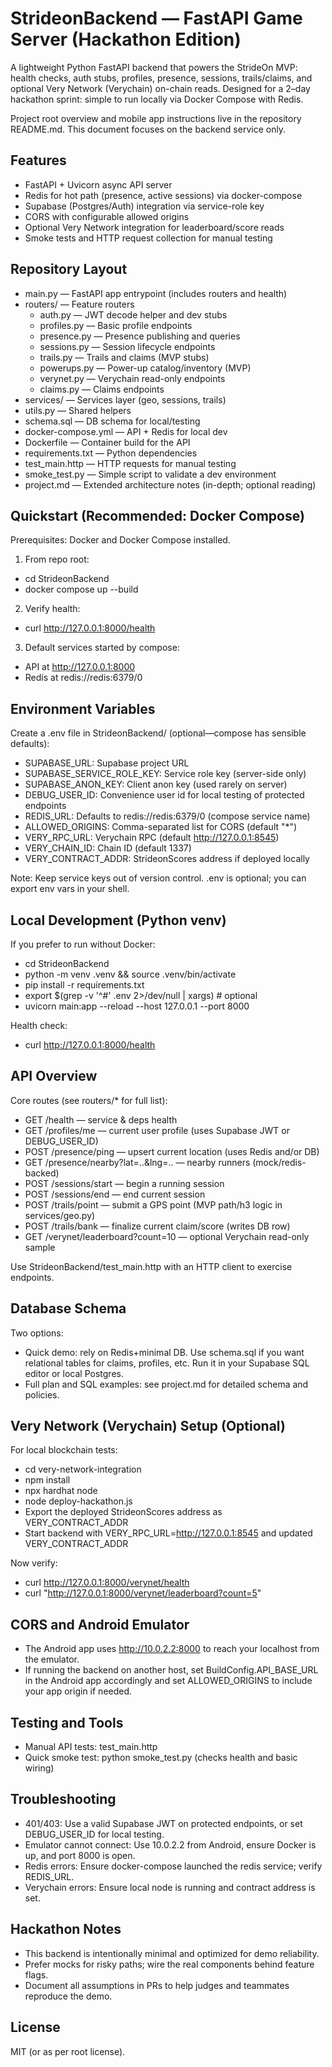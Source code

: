 # StrideonBackend — FastAPI Game Server (Hackathon Edition)

A lightweight Python FastAPI backend that powers the StrideOn MVP: health checks, auth stubs, profiles, presence, sessions, trails/claims, and optional Very Network (Verychain) on-chain reads. Designed for a 2–day hackathon sprint: simple to run locally via Docker Compose with Redis.

Project root overview and mobile app instructions live in the repository README.md. This document focuses on the backend service only.

## Features
- FastAPI + Uvicorn async API server
- Redis for hot path (presence, active sessions) via docker-compose
- Supabase (Postgres/Auth) integration via service-role key
- CORS with configurable allowed origins
- Optional Very Network integration for leaderboard/score reads
- Smoke tests and HTTP request collection for manual testing

## Repository Layout
- main.py — FastAPI app entrypoint (includes routers and health)
- routers/ — Feature routers
  - auth.py — JWT decode helper and dev stubs
  - profiles.py — Basic profile endpoints
  - presence.py — Presence publishing and queries
  - sessions.py — Session lifecycle endpoints
  - trails.py — Trails and claims (MVP stubs)
  - powerups.py — Power-up catalog/inventory (MVP)
  - verynet.py — Verychain read-only endpoints
  - claims.py — Claims endpoints
- services/ — Services layer (geo, sessions, trails)
- utils.py — Shared helpers
- schema.sql — DB schema for local/testing
- docker-compose.yml — API + Redis for local dev
- Dockerfile — Container build for the API
- requirements.txt — Python dependencies
- test_main.http — HTTP requests for manual testing
- smoke_test.py — Simple script to validate a dev environment
- project.md — Extended architecture notes (in-depth; optional reading)

## Quickstart (Recommended: Docker Compose)
Prerequisites: Docker and Docker Compose installed.

1) From repo root:
- cd StrideonBackend
- docker compose up --build

2) Verify health:
- curl http://127.0.0.1:8000/health

3) Default services started by compose:
- API at http://127.0.0.1:8000
- Redis at redis://redis:6379/0

## Environment Variables
Create a .env file in StrideonBackend/ (optional—compose has sensible defaults):

- SUPABASE_URL: Supabase project URL
- SUPABASE_SERVICE_ROLE_KEY: Service role key (server-side only)
- SUPABASE_ANON_KEY: Client anon key (used rarely on server)
- DEBUG_USER_ID: Convenience user id for local testing of protected endpoints
- REDIS_URL: Defaults to redis://redis:6379/0 (compose service name)
- ALLOWED_ORIGINS: Comma-separated list for CORS (default "*")
- VERY_RPC_URL: Verychain RPC (default http://127.0.0.1:8545)
- VERY_CHAIN_ID: Chain ID (default 1337)
- VERY_CONTRACT_ADDR: StrideonScores address if deployed locally

Note: Keep service keys out of version control. .env is optional; you can export env vars in your shell.

## Local Development (Python venv)
If you prefer to run without Docker:

- cd StrideonBackend
- python -m venv .venv && source .venv/bin/activate
- pip install -r requirements.txt
- export $(grep -v '^#' .env 2>/dev/null | xargs) # optional
- uvicorn main:app --reload --host 127.0.0.1 --port 8000

Health check:
- curl http://127.0.0.1:8000/health

## API Overview
Core routes (see routers/* for full list):
- GET /health — service & deps health
- GET /profiles/me — current user profile (uses Supabase JWT or DEBUG_USER_ID)
- POST /presence/ping — upsert current location (uses Redis and/or DB)
- GET /presence/nearby?lat=..&lng=.. — nearby runners (mock/redis-backed)
- POST /sessions/start — begin a running session
- POST /sessions/end — end current session
- POST /trails/point — submit a GPS point (MVP path/h3 logic in services/geo.py)
- POST /trails/bank — finalize current claim/score (writes DB row)
- GET /verynet/leaderboard?count=10 — optional Verychain read-only sample

Use StrideonBackend/test_main.http with an HTTP client to exercise endpoints.

## Database Schema
Two options:
- Quick demo: rely on Redis+minimal DB. Use schema.sql if you want relational tables for claims, profiles, etc. Run it in your Supabase SQL editor or local Postgres.
- Full plan and SQL examples: see project.md for detailed schema and policies.

## Very Network (Verychain) Setup (Optional)
For local blockchain tests:
- cd very-network-integration
- npm install
- npx hardhat node
- node deploy-hackathon.js
- Export the deployed StrideonScores address as VERY_CONTRACT_ADDR
- Start backend with VERY_RPC_URL=http://127.0.0.1:8545 and updated VERY_CONTRACT_ADDR

Now verify:
- curl http://127.0.0.1:8000/verynet/health
- curl "http://127.0.0.1:8000/verynet/leaderboard?count=5"

## CORS and Android Emulator
- The Android app uses http://10.0.2.2:8000 to reach your localhost from the emulator.
- If running the backend on another host, set BuildConfig.API_BASE_URL in the Android app accordingly and set ALLOWED_ORIGINS to include your app origin if needed.

## Testing and Tools
- Manual API tests: test_main.http
- Quick smoke test: python smoke_test.py (checks health and basic wiring)

## Troubleshooting
- 401/403: Use a valid Supabase JWT on protected endpoints, or set DEBUG_USER_ID for local testing.
- Emulator cannot connect: Use 10.0.2.2 from Android, ensure Docker is up, and port 8000 is open.
- Redis errors: Ensure docker-compose launched the redis service; verify REDIS_URL.
- Verychain errors: Ensure local node is running and contract address is set.

## Hackathon Notes
- This backend is intentionally minimal and optimized for demo reliability.
- Prefer mocks for risky paths; wire the real components behind feature flags.
- Document all assumptions in PRs to help judges and teammates reproduce the demo.

## License
MIT (or as per root license).